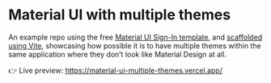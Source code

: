 # Material UI with multiple themes

An example repo using the free [Material UI Sign-In template](https://github.com/mui/material-ui/tree/v5.15.15/docs/data/material/getting-started/templates/sign-in), and [scaffolded using Vite](https://github.com/mui/material-ui/tree/master/examples/material-ui-vite-ts), showcasing how possible it is to have multiple themes within the same application where they don’t look like Material Design at all.

👉 Live preview: https://material-ui-multiple-themes.vercel.app/
